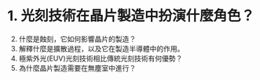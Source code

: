 # 1. 光刻技術在晶片製造中扮演什麼角色？
2. 什麼是蝕刻，它如何影響晶片的製造？
3. 解釋什麼是擴散過程，以及它在製造半導體中的作用。
4. 極紫外光(EUV)光刻技術相比傳統光刻技術有何優勢？
5. 為什麼晶片製造需要在無塵室中進行？
